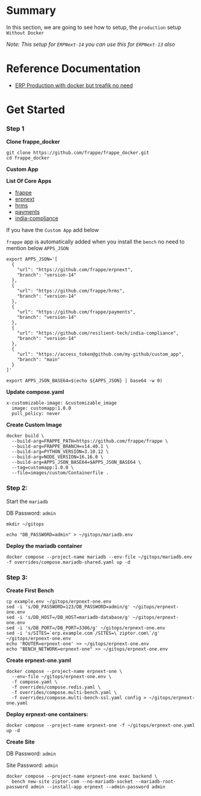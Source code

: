 # Summary
In this section, we are going to see how to setup,  the `production` setup `Without Docker`

*Note: This setup for `ERPNext-14` you can use this for `ERPNext-13` also*

# Reference Documentation
* [ERP Production with docker but treafik no need](https://discuss.frappe.io/t/erp-production-with-docker-but-treafik-no-need/106371/1)

# Get Started
### Step 1
**Clone frappe_docker**
```
git clone https://github.com/frappe/frappe_docker.git
cd frappe_docker
```
**Custom App**

**List Of Core Apps**

* [frappe](https://github.com/frappe/frappe/tree/version-14)
* [erpnext](https://github.com/frappe/erpnext/tree/version-14)
* [hrms](https://github.com/frappe/hrms/tree/version-14)
* [payments](https://github.com/frappe/payments/tree/version-14)
* [india-compliance](https://github.com/resilient-tech/india-compliance/tree/version-14)

If you have the `Custom App` add below

`frappe` app is automatically added when you install the `bench` no need to mention below `APPS_JSON`

```
export APPS_JSON='[
  {
    "url": "https://github.com/frappe/erpnext",
    "branch": "version-14"
  },
  {
    "url": "https://github.com/frappe/hrms",
    "branch": "version-14"
  },
  {
    "url": "https://github.com/frappe/payments",
    "branch": "version-14"
  },
  {
    "url": "https://github.com/resilient-tech/india-compliance",
    "branch": "version-14"
  },
  {
    "url": "https://access_token@github.com/my-github/custom_app",
    "branch": "main"
  }
]'
```

```
export APPS_JSON_BASE64=$(echo ${APPS_JSON} | base64 -w 0)
```

**Update compose.yaml**
```
x-customizable-image: &customizable_image
  image: customapp:1.0.0
  pull_policy: never
```
**Create Custom Image**
```
docker build \
  --build-arg=FRAPPE_PATH=https://github.com/frappe/frappe \
  --build-arg=FRAPPE_BRANCH=v14.40.1 \
  --build-arg=PYTHON_VERSION=3.10.12 \
  --build-arg=NODE_VERSION=16.16.0 \
  --build-arg=APPS_JSON_BASE64=$APPS_JSON_BASE64 \
  --tag=customapp:1.0.0 \
  --file=images/custom/Containerfile .
```


### Step 2:
Start the `mariadb`

DB Password: `admin`
```
mkdir ~/gitops
```

```
echo "DB_PASSWORD=admin" > ~/gitops/mariadb.env
```

**Deploy the mariadb container**
```
docker compose --project-name mariadb --env-file ~/gitops/mariadb.env -f overrides/compose.mariadb-shared.yaml up -d
```

### Step 3:
**Create First Bench**

```
cp example.env ~/gitops/erpnext-one.env
sed -i 's/DB_PASSWORD=123/DB_PASSWORD=admin/g' ~/gitops/erpnext-one.env
sed -i 's/DB_HOST=/DB_HOST=mariadb-database/g' ~/gitops/erpnext-one.env
sed -i 's/DB_PORT=/DB_PORT=3306/g' ~/gitops/erpnext-one.env
sed -i 's/SITES=`erp.example.com`/SITES=\`ziptor.com\`/g' ~/gitops/erpnext-one.env
echo 'ROUTER=erpnext-one' >> ~/gitops/erpnext-one.env
echo "BENCH_NETWORK=erpnext-one" >> ~/gitops/erpnext-one.env
```
**Create erpnext-one.yaml**
```
docker compose --project-name erpnext-one \
  --env-file ~/gitops/erpnext-one.env \
  -f compose.yaml \
  -f overrides/compose.redis.yaml \
  -f overrides/compose.multi-bench.yaml \
  -f overrides/compose.multi-bench-ssl.yaml config > ~/gitops/erpnext-one.yaml
```

**Deploy erpnext-one containers:**
```
docker compose --project-name erpnext-one -f ~/gitops/erpnext-one.yaml up -d
```

**Create Site**

DB Password: `admin`

Site Password: `admin`

```
docker compose --project-name erpnext-one exec backend \
  bench new-site ziptor.com --no-mariadb-socket --mariadb-root-password admin --install-app erpnext --admin-password admin
```
